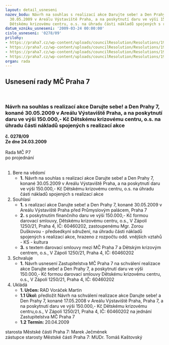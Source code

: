 ```yaml
---
layout: detail_usneseni
nazev_bodu: Návrh na souhlas s realizací akce Darujte sebe! a Den Prahy 7, konané
  30.05.2009 v Areálu Výstaviště Praha, a na poskytnutí daru ve výši 150.000,- Kč
  Dětskému krizovému centru, o.s. na úhradu části nákladů spojených s realizací akce
datum_vzniku_usneseni: '2009-03-24 00:00:00'
cislo_usneseni: '0278/09'
prilohy:
- https://praha7.cz/wp-content/uploads/councilResolution/Resolutions/19137/15-z%c3%a1pis_ze_3._jedn%c3%a1n%c3%ad_kk_ze_dne_16.03.2009.doc
- https://praha7.cz/wp-content/uploads/councilResolution/Resolutions/19137/15-z1_-_darujte_sebe!_a_den_prahy_7.doc
- https://praha7.cz/wp-content/uploads/councilResolution/Resolutions/19137/15-s1_-_darujte_sebe!_a_den_prahy_7_2009.doc
- https://praha7.cz/wp-content/uploads/councilResolution/Resolutions/19137/15-p%c5%99edb%c4%9b%c5%ben%c3%bd_rozpo%c4%8det_darujte_sebe!_2009_-_rada.xls
organ: rada
---
```

<div id="ucUsn_pList" class="usn">
	<span><h2>Usnesení rady MČ Praha 7 </h2>
<br></span><div class="standBody">
<span><h3>Návrh na souhlas s realizací akce Darujte sebe! a Den Prahy 7, konané 30.05.2009 v Areálu Výstaviště Praha, a na poskytnutí daru ve výši 150.000,- Kč Dětskému krizovému centru, o.s. na úhradu části nákladů spojených s realizací akce</h3></span><div class="center">
		<strong>č. 0278/09</strong><br>
	</div>
<div class="center">
		<strong>Ze dne 24.03.2009</strong><br><br>
	</div>Rada MČ P7<br> po projednání<br><br><ol>
<li>Bere na vědomí<ul><li>
<strong>1.</strong> Návrh na souhlas s realizací akce Darujte sebe! a Den Prahy 7, konané 30.05.2009 v Areálu Výstaviště Praha, a na poskytnutí daru ve výši 150.000,- Kč Dětskému krizovému centru, o.s. na úhradu části nákladů spojených s realizací akce</li></ul>
</li>
<li>Souhlasí<ul>
<li>
<strong>1.</strong> s realizací akce Darujte sebe! a Den Prahy 7, konané 30.05.2009 v Areálu Výstaviště Praha před Průmyslovým palácem, Praha 7</li>
<li>
<strong>2.</strong> s poskytnutím finančního daru ve výši 150.000,- Kč formou darovací smlouvy, Dětskému krizovému centru, o.s., V Zápolí 1250/21, Praha 4, IČ: 60460202, zastoupenému Mgr. Zorou Duškovou - předsedkyní sdružení, na úhradu části nákladů spojených s realizací akce, hrazeno z rozpočtu odd. vnějších vztahů - KS - kultura</li>
<li>
<strong>3.</strong> s textem darovací smlouvy mezi MČ Praha 7 a Dětským krizovým centrem, o.s., V Zápolí 1250/21, Praha 4, IČ: 60460202</li>
</ul>
</li>
<li>Schvaluje<ul><li>
<strong>1.</strong> Návrh usnesení Zastupitelstva MČ Praha 7 na schválení realizace akce Darujte sebe! a Den Prahy 7, a  poskytnutí daru ve výši 150.000,- Kč formou darovací smlouvy Dětskému krizovému centru, o.s., V Zápolí 1250/21, Praha 4, IČ: 60460202  </li></ul>
</li>
<li>Ukládá<ul>
<li>
<strong>1. Určen: </strong>RAD Voráček Martin</li>
<li>
<strong>1.1 Úkol: </strong>předložit Návrh na schválení realizace akce Darujte sebe! a Den Prahy 7, konané 17.05.2008 v Areálu Výstaviště Praha, Praha 7, a na poskytnutí daru ve výši 150.000,- Kč Dětskému krizovému centru,o.s., V Zápolí 1250/21, Praha 4, IČ: 60460202 na jednání Zastupitelstva MČ Praha 7 </li>
<li>
<strong>1.2 Termín: </strong>20.04.2009</li>
</ul>
</li>
</ol>starosta Městské části Praha 7: Marek Ječmének<br>zástupce starosty Městské části Praha 7: MUDr. Tomáš Kaštovský 
</div>
</div>